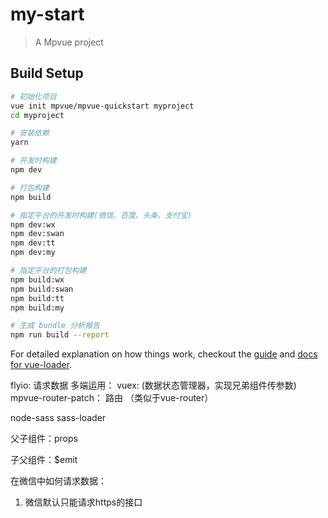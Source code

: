 # my-start

> A Mpvue project

## Build Setup

``` bash
# 初始化项目
vue init mpvue/mpvue-quickstart myproject
cd myproject

# 安装依赖
yarn

# 开发时构建
npm dev

# 打包构建
npm build

# 指定平台的开发时构建(微信、百度、头条、支付宝)
npm dev:wx
npm dev:swan
npm dev:tt
npm dev:my

# 指定平台的打包构建
npm build:wx
npm build:swan
npm build:tt
npm build:my

# 生成 bundle 分析报告
npm run build --report
```

For detailed explanation on how things work, checkout the [guide](http://vuejs-templates.github.io/webpack/) and [docs for vue-loader](http://vuejs.github.io/vue-loader).



 flyio: 请求数据 多端运用：
 vuex: (数据状态管理器，实现兄弟组件传参数)
 mpvue-router-patch： 路由  （类似于vue-router）

 node-sass 
 sass-loader

 父子组件：props

 子父组件：$emit

 在微信中如何请求数据：
 1. 微信默认只能请求https的接口

